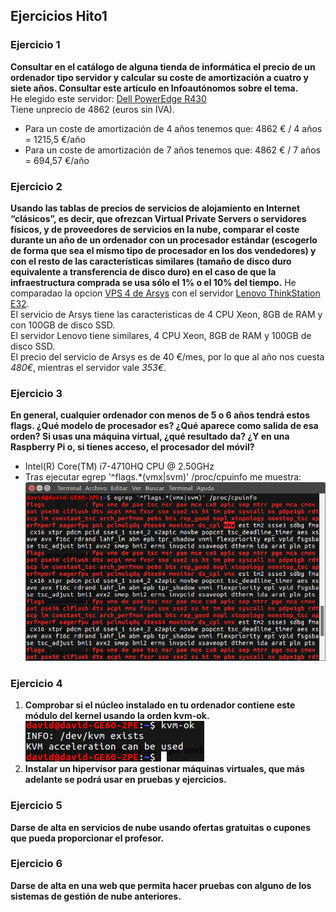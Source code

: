 ## Ejercicios Hito1

### Ejercicio 1
**Consultar en el catálogo de alguna tienda de informática el precio de un ordenador tipo servidor y calcular su coste de amortización a cuatro y siete años. Consultar este artículo en Infoautónomos sobre el tema.**  
He elegido este servidor: [Dell PowerEdge R430](http://www.dell.com/es/empresas/p/poweredge-r430/pd?oc=dsper430&model_id=poweredge-r430)  
Tiene unprecio de 4862 (euros sin IVA).  
- Para un coste de amortización de 4 años tenemos que:
4862 € / 4 años = 1215,5 €/año   
- Para un coste de amortización de 7 años tenemos que:
4862 € / 7 años = 694,57 €/año  

### Ejercicio 2
**Usando las tablas de precios de servicios de alojamiento en Internet “clásicos”, es decir, que ofrezcan Virtual Private Servers o servidores físicos, y de proveedores de servicios en la nube, comparar el coste durante un año de un ordenador con un procesador estándar (escogerlo de forma que sea el mismo tipo de procesador en los dos vendedores) y con el resto de las características similares (tamaño de disco duro equivalente a transferencia de disco duro) en el caso de que la infraestructura comprada se usa sólo el 1% o el 10% del tiempo.**
He comparadao la opcion [VPS 4 de Arsys](https://www.arsys.es/servidores/vps?s=cpc&c=316967523&a=19256490003&gclid=CjwKEAjwu7LOBRDZ_MOHmpW6kW8SJABC19sY7NZDxQiYKiEFKNqbyc0JNWiLpuct0ck4DxJzyXIB-BoCBHLw_wcB) con el servidor [Lenovo ThinkStation E32](http://www.ebay.es/itm/Lenovo-ThinkStation-E32-SFF-Xeon-e3-1230v3-3-3ghz-8gb-RAM-128gb-SSD-K600-/372061303478?_trksid=p2141725.m3641.l6368).  
El servicio de Arsys tiene las caracteristicas de 4 CPU Xeon, 8GB de RAM y con 100GB de disco SSD.  
El servidor Lenovo tiene similares, 4 CPU Xeon, 8GB de RAM y 100GB de disco SSD.  
El precio del servicio de Arsys es de 40 €/mes, por lo que al año nos cuesta *480€*, mientras el servidor vale *353€*.  


### Ejercicio 3
**En general, cualquier ordenador con menos de 5 o 6 años tendrá estos flags. ¿Qué modelo de procesador es? ¿Qué aparece como salida de esa orden? Si usas una máquina virtual, ¿qué resultado da? ¿Y en una Raspberry Pi o, si tienes acceso, el procesador del móvil?**
- Intel(R) Core(TM) i7-4710HQ CPU @ 2.50GHz
- Tras ejecutar egrep '^flags.*(vmx|svm)' /proc/cpuinfo me muestra:
![CapturaEjercicio3](./img/Captura1.png)


### Ejercicio 4
1. **Comprobar si el núcleo instalado en tu ordenador contiene este módulo del kernel usando la orden kvm-ok.**
![CapturaEjercicio4.1](./img/Captura2.png)
2. **Instalar un hipervisor para gestionar máquinas virtuales, que más adelante se podrá usar en pruebas y ejercicios.**

### Ejercicio 5
**Darse de alta en servicios de nube usando ofertas gratuitas o cupones que pueda proporcionar el profesor.**


### Ejercicio 6
**Darse de alta en una web que permita hacer pruebas con alguno de los sistemas de gestión de nube anteriores.**
